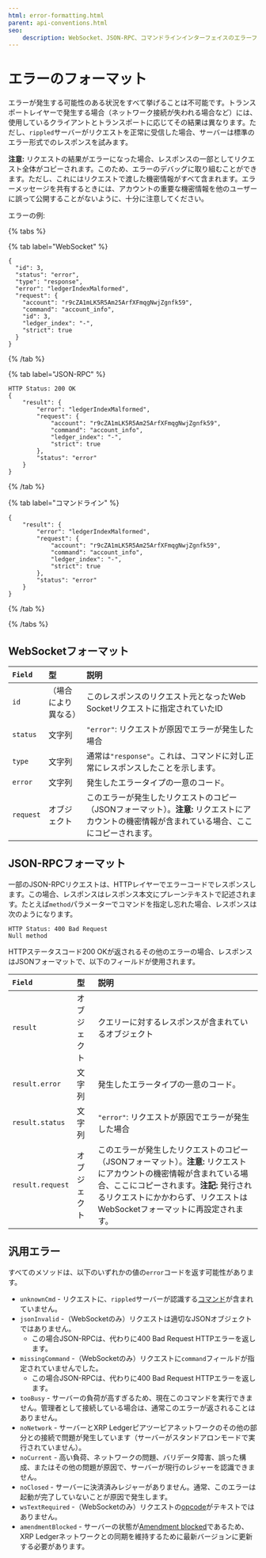 ```yaml
---
html: error-formatting.html
parent: api-conventions.html
seo:
    description: WebSocket、JSON-RPC、コマンドラインインターフェイスのエラーフォーマットと汎用エラーコードです。
---
```

# エラーのフォーマット

エラーが発生する可能性のある状況をすべて挙げることは不可能です。トランスポートレイヤーで発生する場合（ネットワーク接続が失われる場合など）には、使用しているクライアントとトランスポートに応じてその結果は異なります。ただし、`rippled`サーバーがリクエストを正常に受信した場合、サーバーは標準のエラー形式でのレスポンスを試みます。

**注意:** リクエストの結果がエラーになった場合、レスポンスの一部としてリクエスト全体がコピーされます。このため、エラーのデバッグに取り組むことができます。ただし、これにはリクエストで渡した機密情報がすべて含まれます。エラーメッセージを共有するときには、アカウントの重要な機密情報を他のユーザーに誤って公開することがないように、十分に注意してください。


エラーの例:

{% tabs %}

{% tab label="WebSocket" %}
```
{
  "id": 3,
  "status": "error",
  "type": "response",
  "error": "ledgerIndexMalformed",
  "request": {
    "account": "r9cZA1mLK5R5Am25ArfXFmqgNwjZgnfk59",
    "command": "account_info",
    "id": 3,
    "ledger_index": "-",
    "strict": true
  }
}
```
{% /tab %}

{% tab label="JSON-RPC" %}
```
HTTP Status: 200 OK
{
    "result": {
        "error": "ledgerIndexMalformed",
        "request": {
            "account": "r9cZA1mLK5R5Am25ArfXFmqgNwjZgnfk59",
            "command": "account_info",
            "ledger_index": "-",
            "strict": true
        },
        "status": "error"
    }
}
```
{% /tab %}

{% tab label="コマンドライン" %}
```
{
    "result": {
        "error": "ledgerIndexMalformed",
        "request": {
            "account": "r9cZA1mLK5R5Am25ArfXFmqgNwjZgnfk59",
            "command": "account_info",
            "ledger_index": "-",
            "strict": true
        },
        "status": "error"
    }
}
```
{% /tab %}

{% /tabs %}


## WebSocketフォーマット

| `Field`   | 型       | 説明                                                  |
|:----------|:---------|:------------------------------------------------------|
| `id` | （場合により異なる） | このレスポンスのリクエスト元となったWeb Socketリクエストに指定されていたID |
| `status` | 文字列 | `"error"`: リクエストが原因でエラーが発生した場合 |
| `type` | 文字列 | 通常は`"response"`。これは、コマンドに対し正常にレスポンスしたことを示します。 |
| `error` | 文字列 | 発生したエラータイプの一意のコード。 |
| `request` | オブジェクト | このエラーが発生したリクエストのコピー（JSONフォーマット）。**注意:** リクエストにアカウントの機密情報が含まれている場合、ここにコピーされます。 |


## JSON-RPCフォーマット

一部のJSON-RPCリクエストは、HTTPレイヤーでエラーコードでレスポンスします。この場合、レスポンスはレスポンス本文にプレーンテキストで記述されます。たとえば`method`パラメーターでコマンドを指定し忘れた場合、レスポンスは次のようになります。

```
HTTP Status: 400 Bad Request
Null method
```

HTTPステータスコード200 OKが返されるその他のエラーの場合、レスポンスはJSONフォーマットで、以下のフィールドが使用されます。

| `Field`          | 型     | 説明                                             |
|:-----------------|:-------|:-------------------------------------------------|
| `result` | オブジェクト | クエリーに対するレスポンスが含まれているオブジェクト |
| `result.error` | 文字列 | 発生したエラータイプの一意のコード。 |
| `result.status` | 文字列 | `"error"`: リクエストが原因でエラーが発生した場合 |
| `result.request` | オブジェクト | このエラーが発生したリクエストのコピー（JSONフォーマット）。**注意:** リクエストにアカウントの機密情報が含まれている場合、ここにコピーされます。**注記:** 発行されるリクエストにかかわらず、リクエストはWebSocketフォーマットに再設定されます。 |


## 汎用エラー

すべてのメソッドは、以下のいずれかの値の`error`コードを返す可能性があります。

* `unknownCmd` - リクエストに、`rippled`サーバーが認識する[コマンド](../index.md)が含まれていません。
* `jsonInvalid` -（WebSocketのみ）リクエストは適切なJSONオブジェクトではありません。
  * この場合JSON-RPCは、代わりに400 Bad Request HTTPエラーを返します。
* `missingCommand` -（WebSocketのみ）リクエストに`command`フィールドが指定されていませんでした。
  * この場合JSON-RPCは、代わりに400 Bad Request HTTPエラーを返します。
* `tooBusy` - サーバーの負荷が高すぎるため、現在このコマンドを実行できません。管理者として接続している場合は、通常このエラーが返されることはありません。
* `noNetwork` - サーバーとXRP Ledgerピアツーピアネットワークのその他の部分との接続で問題が発生しています（サーバーがスタンドアロンモードで実行されていません）。
* `noCurrent` - 高い負荷、ネットワークの問題、バリデータ障害、誤った構成、またはその他の問題が原因で、サーバーが現行のレジャーを認識できません。
* `noClosed` - サーバーに決済済みレジャーがありません。通常、このエラーは起動が完了していないことが原因で発生します。
* `wsTextRequired` -（WebSocketのみ）リクエストの[opcode](https://tools.ietf.org/html/rfc6455#section-5.2)がテキストではありません。
* `amendmentBlocked` - サーバーの状態が[Amendment blocked](../../../concepts/networks-and-servers/amendments.md#amendment-blocked)であるため、XRP Ledgerネットワークとの同期を維持するために最新バージョンに更新する必要があります。
